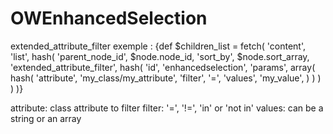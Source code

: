 OWEnhancedSelection
===============

extended_attribute_filter exemple :
{def $children_list = fetch( 'content', 'list', hash( 
        'parent_node_id', $node.node_id,
        'sort_by', $node.sort_array,
        'extended_attribute_filter', hash(
            'id', 'enhancedselection',
            'params', array(
                hash( 
                    'attribute', 'my_class/my_attribute',
                    'filter', '=',
                    'values', 'my_value',
                )
            )
        ) 
    ) )}

attribute: class attribute to filter
filter: '=', '!=', 'in' or 'not in'
values: can be a string or an array
